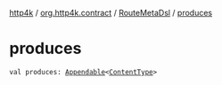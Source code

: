 [http4k](../../index.md) / [org.http4k.contract](../index.md) / [RouteMetaDsl](index.md) / [produces](./produces.md)

# produces

`val produces: `[`Appendable`](../../org.http4k.util/-appendable/index.md)`<`[`ContentType`](../../org.http4k.core/-content-type/index.md)`>`